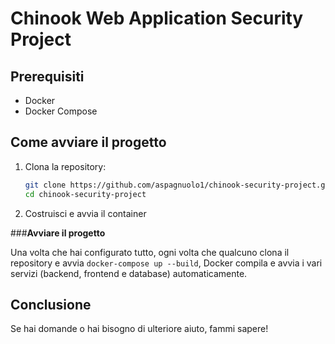 # Chinook Web Application Security Project

## Prerequisiti

- Docker
- Docker Compose

## Come avviare il progetto

1. Clona la repository:

   ```bash
   git clone https://github.com/aspagnuolo1/chinook-security-project.git
   cd chinook-security-project
2. Costruisci e avvia il container
  
###**Avviare il progetto**

Una volta che hai configurato tutto, ogni volta che qualcuno clona il repository e avvia `docker-compose up --build`, Docker compila e avvia i vari servizi (backend, frontend e database) automaticamente.

## Conclusione

Se hai domande o hai bisogno di ulteriore aiuto, fammi sapere!
